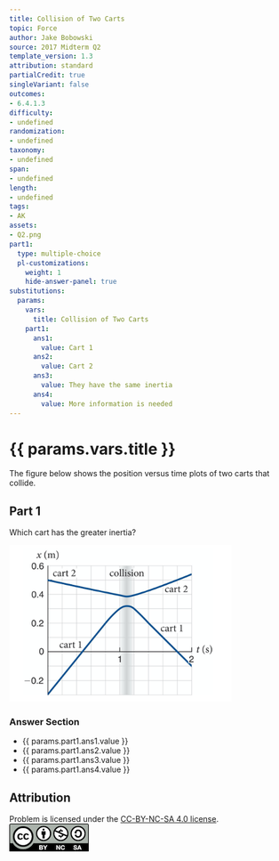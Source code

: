 ```yaml
---
title: Collision of Two Carts
topic: Force
author: Jake Bobowski
source: 2017 Midterm Q2
template_version: 1.3
attribution: standard
partialCredit: true
singleVariant: false
outcomes:
- 6.4.1.3
difficulty:
- undefined
randomization:
- undefined
taxonomy:
- undefined
span:
- undefined
length:
- undefined
tags:
- AK
assets:
- Q2.png
part1:
  type: multiple-choice
  pl-customizations:
    weight: 1
    hide-answer-panel: true
substitutions:
  params:
    vars:
      title: Collision of Two Carts
    part1:
      ans1:
        value: Cart 1
      ans2:
        value: Cart 2
      ans3:
        value: They have the same inertia
      ans4:
        value: More information is needed
---
```

# {{ params.vars.title }}
The figure below shows the position versus time plots of two carts that collide.

## Part 1

Which cart has the greater inertia?

<img src="Q2.png" alt = "A position versus time plot with cart 1 starting at position -0.2 and colliding at 0.3, and cart 2 starting at position 0.6, and colliding at 0.3" width = 400px>

### Answer Section

- {{ params.part1.ans1.value }}
- {{ params.part1.ans2.value }}
- {{ params.part1.ans3.value }}
- {{ params.part1.ans4.value }}

## Attribution

Problem is licensed under the [CC-BY-NC-SA 4.0 license](https://creativecommons.org/licenses/by-nc-sa/4.0/).<br> ![The Creative Commons 4.0 license requiring attribution-BY, non-commercial-NC, and share-alike-SA license.](https://raw.githubusercontent.com/firasm/bits/master/by-nc-sa.png)